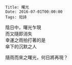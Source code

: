 
    Title: 曙光
    Date: 2016-07-01T00:00:00
    Tags: 短詩

陰日中，曙光乍現  
而又隨即消失  
幸運之雨拍打著的是  
傘下的沉默之人  

隨雨而來之曙光，何日將再現？
